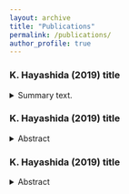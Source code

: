 ```yaml
---
layout: archive
title: "Publications"
permalink: /publications/
author_profile: true
---
```


### K. Hayashida (2019) title 
<details>
<summary>Summary text.</summary>
<code style="white-space:nowrap;">Hello World, how is it going?</code>
</details>



### K. Hayashida (2019) title 
<details markdown='1'>
	<summary>Abstract</summary> 
	This is the content inside the toggle. 
</details> 

### K. Hayashida (2019) title 
<details markdown='1'><summary>Abstract</summary> This is the content inside the toggle. 
</details> 


<!-- {% if author.googlescholar %}
  You can also find my articles on <u><a href="{{author.googlescholar}}">my Google Scholar profile</a>.</u>
{% endif %}

{% include base_path %}

{% for post in site.publications reversed %}
  {% include archive-single.html %}
{% endfor %}
 -->